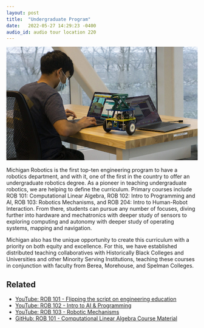 ```yaml
---
layout: post
title:  "Undergraduate Program"
date:   2022-05-27 14:29:23 -0400
audio_id: audio tour location 220
---
```


<div class="audio-player">
   <!-- this is where the player will be injected -->
</div>

![Students watch as their robots compete in pathfinding competitions](/assets/images/220-undergrad-program.jpg)

Michigan Robotics is the first top-ten engineering program to have a robotics department, and with it, one of the first in the country to offer an undergraduate robotics degree. As a pioneer in teaching undergraduate robotics, we are helping to define the curriculum. Primary courses include ROB 101: Computational Linear Algebra, ROB 102: Intro to Programming and AI, ROB 103: Robotics Mechanisms, and ROB 204: Intro to Human-Robot Interaction. From there, students can pursue any number of focuses, diving further into hardware and mechatronics with deeper study of sensors to exploring computing and autonomy with deeper study of operating systems, mapping and navigation.

Michigan also has the unique opportunity to create this curriculum with a priority on both equity and excellence. For this, we have established distributed teaching collaboratives with Historically Black Colleges and Universities and other Minority Serving Institutions, teaching these courses in conjunction with faculty from Berea, Morehouse, and Spelman Colleges.
## Related
* [YouTube: ROB 101 - Flipping the script on engineering education](https://www.youtube.com/watch?v=4oXJTSBCe_U)
* [YouTube: ROB 102 - Intro to AI & Programming](https://www.youtube.com/watch?v=jZ0U339ewKo)
* [YouTube: ROB 103 - Robotic Mechanisms](https://www.youtube.com/watch?v=95xv9ae5rcE)
* [GitHub: ROB 101 - Computational Linear Algebra Course Material](https://github.com/michiganrobotics/rob101)





<script type="text/javascript">

 const player = new Shikwasa({
   container: () => document.querySelector('.audio-player'),
   audio: {
     title: 'Undergraduate Program',
     artist: 'Location 220',
     cover: '/assets/images/220-undergrad-program.jpg',
     src: '/assets/audio/140-robot-garden.mp3',
   },
   // fixed: {
   //   type: 'static',
   // }
 })

 </script>
